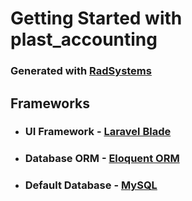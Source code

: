 # Getting Started with plast_accounting

### Generated with [RadSystems](https://radsystems.io)

## Frameworks

- ### UI Framework - [Laravel Blade](https://laravel.com)

- ### Database ORM - [Eloquent ORM](https://laravel.com/docs/5.0/eloquent)
- ### Default Database - [MySQL](https://www.mysql.com/)
